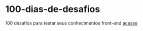 # 100-dias-de-desafios
100 desafios para testar seus conhecimentos front-end
[acesse](https://100dayscss.com/about/) 

